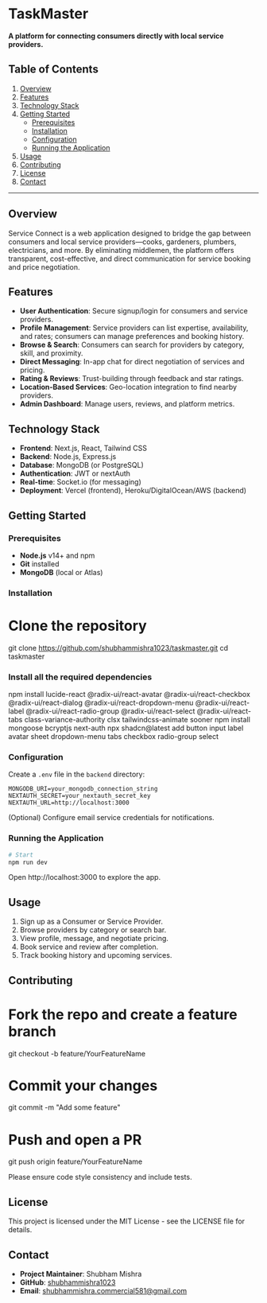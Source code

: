 # TaskMaster

**A platform for connecting consumers directly with local service providers.**

## Table of Contents
1. [Overview](#overview)
2. [Features](#features)
3. [Technology Stack](#technology-stack)
4. [Getting Started](#getting-started)
   - [Prerequisites](#prerequisites)
   - [Installation](#installation)
   - [Configuration](#configuration)
   - [Running the Application](#running-the-application)
5. [Usage](#usage)
6. [Contributing](#contributing)
7. [License](#license)
8. [Contact](#contact)

---

## Overview
Service Connect is a web application designed to bridge the gap between consumers and local service providers—cooks, gardeners, plumbers, electricians, and more. By eliminating middlemen, the platform offers transparent, cost-effective, and direct communication for service booking and price negotiation.

## Features
- **User Authentication**: Secure signup/login for consumers and service providers.
- **Profile Management**: Service providers can list expertise, availability, and rates; consumers can manage preferences and booking history.
- **Browse & Search**: Consumers can search for providers by category, skill, and proximity.
- **Direct Messaging**: In-app chat for direct negotiation of services and pricing.
- **Rating & Reviews**: Trust-building through feedback and star ratings.
- **Location-Based Services**: Geo-location integration to find nearby providers.
- **Admin Dashboard**: Manage users, reviews, and platform metrics.

## Technology Stack
- **Frontend**: Next.js, React, Tailwind CSS
- **Backend**: Node.js, Express.js
- **Database**: MongoDB (or PostgreSQL)
- **Authentication**: JWT or nextAuth
- **Real-time**: Socket.io (for messaging)
- **Deployment**: Vercel (frontend), Heroku/DigitalOcean/AWS (backend)

## Getting Started

### Prerequisites
- **Node.js** v14+ and npm
- **Git** installed
- **MongoDB** (local or Atlas) 

### Installation
# Clone the repository
git clone https://github.com/shubhammishra1023/taskmaster.git
cd taskmaster

### Install all the required dependencies
npm install lucide-react @radix-ui/react-avatar @radix-ui/react-checkbox @radix-ui/react-dialog @radix-ui/react-dropdown-menu @radix-ui/react-label @radix-ui/react-radio-group @radix-ui/react-select @radix-ui/react-tabs class-variance-authority clsx tailwindcss-animate sooner
npm install mongoose bcryptjs next-auth
npx shadcn@latest add button input label avatar sheet dropdown-menu tabs checkbox radio-group select

### Configuration
Create a `.env` file in the `backend` directory:
~~~env
MONGODB_URI=your_mongodb_connection_string
NEXTAUTH_SECRET=your_nextauth_secret_key
NEXTAUTH_URL=http://localhost:3000
~~~
(Optional) Configure email service credentials for notifications.

### Running the Application
~~~bash
# Start
npm run dev
~~~
Open http://localhost:3000 to explore the app.

## Usage
1. Sign up as a Consumer or Service Provider.
2. Browse providers by category or search bar.
3. View profile, message, and negotiate pricing.
4. Book service and review after completion.
5. Track booking history and upcoming services.

## Contributing
# Fork the repo and create a feature branch
git checkout -b feature/YourFeatureName

# Commit your changes
git commit -m "Add some feature"

# Push and open a PR
git push origin feature/YourFeatureName

Please ensure code style consistency and include tests.

## License
This project is licensed under the MIT License - see the LICENSE file for details.

## Contact
- **Project Maintainer**: Shubham Mishra
- **GitHub**: [shubhammishra1023](https://github.com/shubhammishra1023)
- **Email**: shubhammishra.commercial581@gmail.com

